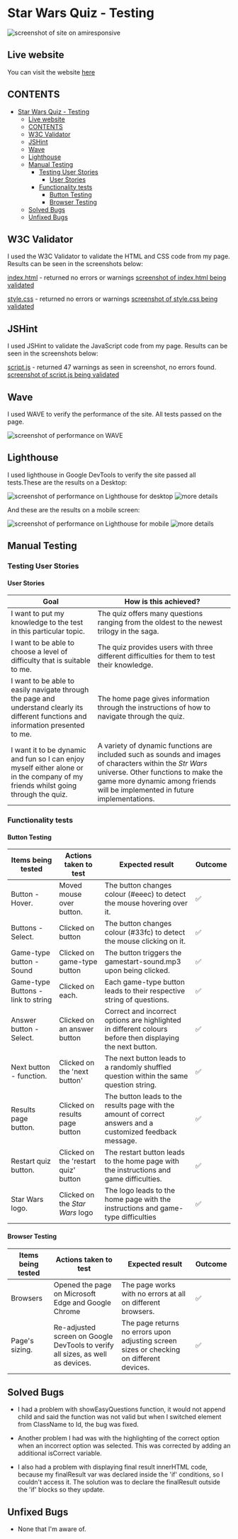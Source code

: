 # Star Wars Quiz - Testing

![screenshot of site on amiresponsive](documentation/amiresponsive-star-wars-quiz.png)

## Live website

You can visit the website [here](https://jonathandussot.github.io/star-wars-quiz/)

## CONTENTS

- [Star Wars Quiz - Testing](#star-wars-quiz---testing)
  - [Live website](#live-website)
  - [CONTENTS](#contents)
  - [W3C Validator](#w3c-validator)
  - [JSHint](#jshint)
  - [Wave](#wave)
  - [Lighthouse](#lighthouse)
  - [Manual Testing](#manual-testing)
    - [Testing User Stories](#testing-user-stories)
      - [User Stories](#user-stories)
    - [Functionality tests](#functionality-tests)
      - [Button Testing](#button-testing)
      - [Browser Testing](#browser-testing)
  - [Solved Bugs](#solved-bugs)
  - [Unfixed Bugs](#unfixed-bugs)

## W3C Validator

I used the W3C Validator to validate the HTML and CSS code from my page. Results can be seen in the screenshots below:

[index.html](index.html) - returned no errors or warnings
[screenshot of index.html being validated](documentation/sw-w3c-html.png)

[style.css](assets/css/style.css) - returned no errors or warnings
[screenshot of style.css being validated](documentation/sw-w3c-css.png)

## JSHint

I used JSHint to validate the JavaScript code from my page. Results can be seen in the screenshots below:

[script.js](assets/js/script.js) - returned 47 warnings as seen in screenshot, no errors found.
[screenshot of script.js being validated](documentation/sw-js-hint.png)

## Wave

I used WAVE to verify the performance of the site. All tests passed on the page.

![screenshot of performance on WAVE](documentation/sw-wave-screenshot.png)

## Lighthouse

I used lighthouse in Google DevTools to verify the site passed all tests.These are the results on a Desktop:

![screenshot of performance on Lighthouse for desktop](documentation/sw-lighthouse-1.png)
![more details](documentation/sw-lighthouse-2.png)

And these are the results on a mobile screen:

![screenshot of performance on Lighthouse for mobile](documentation/sw-lighthouse-mobile-1.png)
![more details](documentation/sw-lighthouse-mobile-2.png)

## Manual Testing

### Testing User Stories

#### User Stories

| Goal | How is this achieved? |
|---|---|
|I want to put my knowledge to the test in this particular topic.| The quiz offers many questions ranging from the oldest to the newest trilogy in the saga.|
|I want to be able to choose a level of difficulty that is suitable to me.| The quiz provides users with three different difficulties for them to test their knowledge. |
|I want to be able to easily navigate through the page and understand clearly its different functions and information presented to me.| The home page gives information through the instructions of how to navigate through the quiz.|
|I want it to be dynamic and fun so I can enjoy myself either alone or in the company of my friends whilst going through the quiz.| A variety of dynamic functions are included such as sounds and images of characters within the _Str Wars_ universe. Other functions to make the game more dynamic among friends will be implemented in future implementations.|

### Functionality tests

#### Button Testing

| Items being tested | Actions taken to test | Expected result | Outcome |
|---|---|---|---|
|Button - Hover.| Moved mouse over button.| The button changes colour (#eeec) to detect the mouse hovering over it. | :white_check_mark: |
|Buttons - Select.| Clicked on button | The button changes colour (#33fc) to detect the mouse clicking on it.| :white_check_mark: |
|Game-type button - Sound| Clicked on game-type button | The button triggers the gamestart-sound.mp3 upon being clicked.| :white_check_mark: |
|Game-type Buttons - link to string| Clicked on each. | Each game-type button leads to their respective string of questions.| :white_check_mark: |
|Answer button - Select.| Clicked on an answer button | Correct and incorrect options are highlighted in different colours before then displaying the next button.| :white_check_mark: |
|Next button - function.| Clicked on the 'next button' | The next button leads to a randomly shuffled question within the same question string.| :white_check_mark: |
|Results page button.| Clicked on results page button | The button leads to the results page with the amount of correct answers and a customized feedback message.| :white_check_mark: |
|Restart quiz button.| Clicked on the 'restart quiz' button | The restart button leads to the home page with the instructions and game difficulties.| :white_check_mark: |
|Star Wars logo.| Clicked on the _Star Wars_ logo | The logo leads to the home page with the instructions and game-type difficulties| :white_check_mark: |

#### Browser Testing

| Items being tested | Actions taken to test | Expected result | Outcome |
|---|---|---|---|
|Browsers| Opened the page on Microsoft Edge and Google Chrome | The page works with no errors at all on different browsers.| :white_check_mark: |
|Page's sizing.| Re-adjusted screen on Google DevTools to verify all sizes, as well as devices. |The page returns no errors upon adjusting screen sizes or checking on different devices.| :white_check_mark: |

## Solved Bugs

- I had a problem with showEasyQuestions function, it would not append child and said the function was not valid but when I switched element from ClassName to Id, the bug was fixed.

- Another problem I had was with the highlighting of the correct option when an incorrect option was selected. This was corrected by adding an additional isCorrect variable.

- I also had a problem with displaying final result innerHTML code, because my finalResult var was declared inside the 'if' conditions,
so I couldn't access it. The solution was to declare the finalResult outside the 'if' blocks so they update.

## Unfixed Bugs

- None that I'm aware of.
